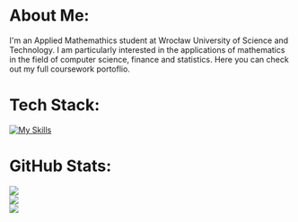 # About Me:
I'm an Applied Mathemathics student at Wrocław University of Science and Technology. I am particularly interested in the applications of mathematics in the field of computer science, finance and statistics. Here you can check out my full coursework portoflio.

# Tech Stack:
[![My Skills](https://skillicons.dev/icons?i=py,pycharm,r,sklearn,bash,latex,arduino,anaconda,flask,html,git,github,vscode,windows,css)](https://skillicons.dev)

# GitHub Stats:
![](https://github-readme-streak-stats.herokuapp.com/?user=MrKarol1995&theme=radical&hide_border=false) <br/>
![](https://github-readme-stats.vercel.app/api?username=MrKarol1995&theme=radical&hide_border=false&include_all_commits=true&count_private=false) <br/>
![](https://github-readme-stats.vercel.app/api/top-langs/?username=MrKarol1995&theme=radical&hide_border=false&include_all_commits=true&count_private=false&layout=compact) <br/>

